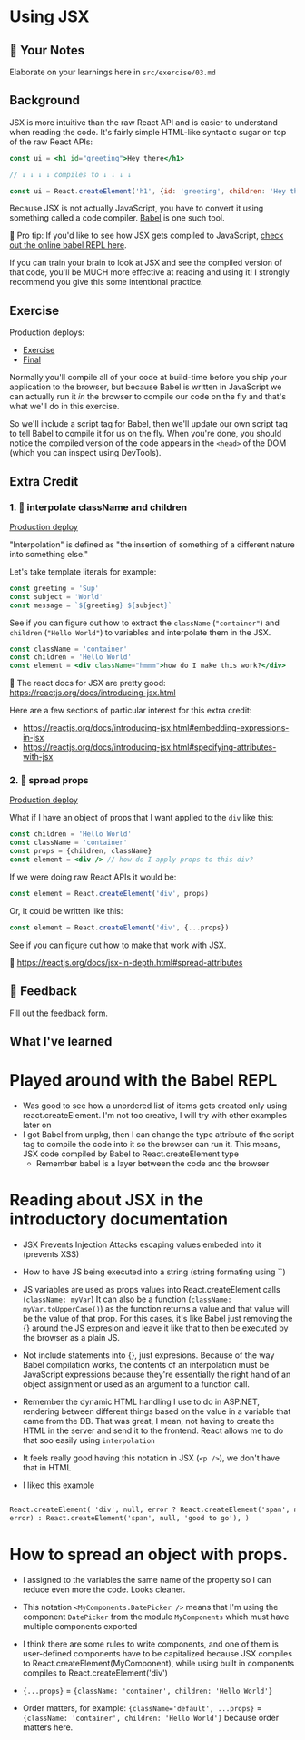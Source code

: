 # Using JSX

## 📝 Your Notes

Elaborate on your learnings here in `src/exercise/03.md`

## Background

JSX is more intuitive than the raw React API and is easier to understand when
reading the code. It's fairly simple HTML-like syntactic sugar on top of the raw
React APIs:

```jsx
const ui = <h1 id="greeting">Hey there</h1>

// ↓ ↓ ↓ ↓ compiles to ↓ ↓ ↓ ↓

const ui = React.createElement('h1', {id: 'greeting', children: 'Hey there'})
```

Because JSX is not actually JavaScript, you have to convert it using something
called a code compiler. [Babel](https://babeljs.io) is one such tool.

🦉 Pro tip: If you'd like to see how JSX gets compiled to JavaScript,
[check out the online babel REPL here](https://babeljs.io/repl#?builtIns=App&code_lz=MYewdgzgLgBArgSxgXhgHgCYIG4D40QAOAhmLgBICmANtSGgPRGm7rNkDqIATtRo-3wMseAFBA&presets=react&prettier=true).

If you can train your brain to look at JSX and see the compiled version of that
code, you'll be MUCH more effective at reading and using it! I strongly
recommend you give this some intentional practice.

## Exercise

Production deploys:

- [Exercise](http://react-fundamentals.netlify.app/isolated/exercise/03.html)
- [Final](http://react-fundamentals.netlify.app/isolated/final/03.html)

Normally you'll compile all of your code at build-time before you ship your
application to the browser, but because Babel is written in JavaScript we can
actually run it _in_ the browser to compile our code on the fly and that's what
we'll do in this exercise.

So we'll include a script tag for Babel, then we'll update our own script tag to
tell Babel to compile it for us on the fly. When you're done, you should notice
the compiled version of the code appears in the `<head>` of the DOM (which you
can inspect using DevTools).

## Extra Credit

### 1. 💯 interpolate className and children

[Production deploy](http://react-fundamentals.netlify.app/isolated/final/03.extra-1.html)

"Interpolation" is defined as "the insertion of something of a different nature
into something else."

Let's take template literals for example:

```javascript
const greeting = 'Sup'
const subject = 'World'
const message = `${greeting} ${subject}`
```

See if you can figure out how to extract the `className` (`"container"`) and
`children` (`"Hello World"`) to variables and interpolate them in the JSX.

```jsx
const className = 'container'
const children = 'Hello World'
const element = <div className="hmmm">how do I make this work?</div>
```

📜 The react docs for JSX are pretty good:
https://reactjs.org/docs/introducing-jsx.html

Here are a few sections of particular interest for this extra credit:

- https://reactjs.org/docs/introducing-jsx.html#embedding-expressions-in-jsx
- https://reactjs.org/docs/introducing-jsx.html#specifying-attributes-with-jsx

### 2. 💯 spread props

[Production deploy](http://react-fundamentals.netlify.app/isolated/final/03.extra-2.html)

What if I have an object of props that I want applied to the `div` like this:

```jsx
const children = 'Hello World'
const className = 'container'
const props = {children, className}
const element = <div /> // how do I apply props to this div?
```

If we were doing raw React APIs it would be:

```jsx
const element = React.createElement('div', props)
```

Or, it could be written like this:

```jsx
const element = React.createElement('div', {...props})
```

See if you can figure out how to make that work with JSX.

📜 https://reactjs.org/docs/jsx-in-depth.html#spread-attributes

## 🦉 Feedback

Fill out
[the feedback form](https://ws.kcd.im/?ws=React%20Fundamentals%20%E2%9A%9B&e=03%3A%20Using%20JSX&em=setmaxo%40gmail.com).

## What I've learned

# Played around with the Babel REPL

- Was good to see how a unordered list of items gets created only using
  react.createElement. I'm not too creative, I will try with other examples
  later on
- I got Babel from unpkg, then I can change the type attribute of the script tag
  to compile the code into it so the browser can run it. This means, JSX code
  compiled by Babel to React.createElement type
  - Remember babel is a layer between the code and the browser

# Reading about JSX in the introductory documentation

- JSX Prevents Injection Attacks escaping values embeded into it (prevents XSS)

- How to have JS being executed into a string (string formating using ``)

- JS variables are used as props values into React.createElement calls
  (`className: myVar`) It can also be a function
  (`className: myVar.toUpperCase()`) as the function returns a value and that
  value will be the value of that prop. For this cases, it's like Babel just
  removing the {} around the JS expresion and leave it like that to then be
  executed by the browser as a plain JS.

- Not include statements into {}, just expresions. Because of the way Babel
  compilation works, the contents of an interpolation must be JavaScript
  expressions because they're essentially the right hand of an object assignment
  or used as an argument to a function call.

- Remember the dynamic HTML handling I use to do in ASP.NET, rendering between
  different things based on the value in a variable that came from the DB. That
  was great, I mean, not having to create the HTML in the server and send it to
  the frontend. React allows me to do that soo easily using `interpolation`

- It feels really good having this notation in JSX (`<p />`), we don't have that
  in HTML

- I liked this example

```ui = <div>{error ? <span>{error}</span> : <span>good to go</span>}</div> ui =

React.createElement( 'div', null, error ? React.createElement('span', null,
error) : React.createElement('span', null, 'good to go'), )
```

# How to spread an object with props.

- I assigned to the variables the same name of the property so I can reduce even
  more the code. Looks cleaner.
- This notation `<MyComponents.DatePicker />` means that I'm using the component
  `DatePicker` from the module `MyComponents` which must have multiple
  components exported

- I think there are some rules to write components, and one of them is
  user-defined components have to be capitalized because JSX compiles to
  React.createElement(MyComponent), while using built in components compiles to
  React.createElement('div')

- `{...props}` = `{className: 'container', children: 'Hello World'}`

- Order matters, for example: `{className='default', ...props}` =
  `{className: 'container', children: 'Hello World'}` because order matters
  here.
